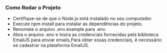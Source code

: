 ### Como Rodar o Projeto
- Certifique-se de que o Node.js está instalado no seu computador.
- Execute npm install para instalar as dependências do projeto.
- Renomeie o arquivo .env.example para .env.
- Abra o arquivo .env e insira as credenciais fornecidas pela biblioteca EmailJS para enviar emails,Para obter essas credenciais, é necessário se cadastrar na plataforma EmailJS.